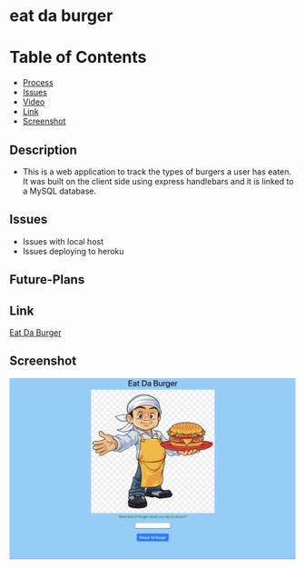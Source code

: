 # eat da burger

# Table of Contents

* [Process](#Process)
* [Issues](#Issues)
* [Video](#Video)
* [Link](#Link)
* [Screenshot](#Screenshot)

## Description
* This is a web application to track the types of burgers a user has eaten. It was built on the client side using express handlebars and it is linked to a MySQL database. 

## Issues
* Issues with local host
* Issues deploying to heroku


## Future-Plans



## Link 

[Eat Da Burger](https://mvceatdaburger.herokuapp.com/burgers)

## Screenshot

![Home Page Screenshot](public/images/homepagescreenshot.png)

![]()